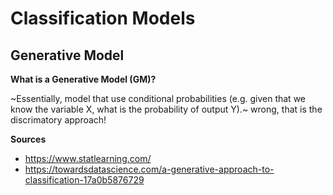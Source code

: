 # Classification Models

## Generative Model

**What is a Generative Model (GM)?**

~Essentially, model that use conditional probabilities (e.g. given that we know the variable X, what is the probability of output Y).~ wrong, that is the discrimatory approach!


**Sources**
- https://www.statlearning.com/
- https://towardsdatascience.com/a-generative-approach-to-classification-17a0b5876729
